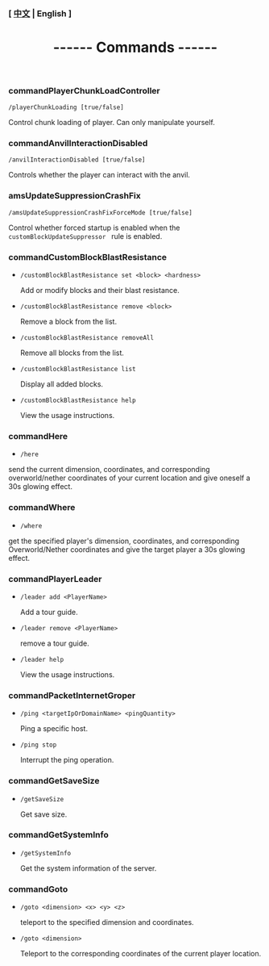 

### [ [中文](/carpetamsaddition/Commands) | English ]

# <center>------ Commands ------</center>

&emsp;

### commandPlayerChunkLoadController

`/playerChunkLoading [true/false]`

Control chunk loading of player. Can only manipulate yourself.


### commandAnvilInteractionDisabled

`/anvilInteractionDisabled [true/false]`

Controls whether the player can interact with the anvil.

### amsUpdateSuppressionCrashFix

`/amsUpdateSuppressionCrashFixForceMode [true/false]`

Control whether forced startup is enabled when the `customBlockUpdateSuppressor ` rule is enabled.

### commandCustomBlockBlastResistance

- `/customBlockBlastResistance set <block> <hardness>`

  Add or modify blocks and their blast resistance.

  

- `/customBlockBlastResistance remove <block>`

  Remove a block from the list.

  

- `/customBlockBlastResistance removeAll`

  Remove all blocks from the list.

  

- `/customBlockBlastResistance list`

  Display all added blocks.



- `/customBlockBlastResistance help`

  View the usage instructions.

### commandHere

- `/here`

send the current dimension, coordinates, and corresponding overworld/nether coordinates of your current location and give oneself a 30s glowing effect.

### commandWhere

- `/where`

get the specified player's dimension, coordinates, and corresponding Overworld/Nether coordinates and give the target player a 30s glowing effect.

### commandPlayerLeader

- `/leader add <PlayerName>`

  Add a tour guide.



- `/leader remove <PlayerName>`

  remove a tour guide.



- `/leader help`

  View the usage instructions.

### commandPacketInternetGroper

- `/ping <targetIpOrDomainName> <pingQuantity>`

  Ping a specific host.



- `/ping stop`

  Interrupt the ping operation.

### commandGetSaveSize

- `/getSaveSize`

  Get save size.

### commandGetSystemInfo

- `/getSystemInfo`

  Get the system information of the server.

### commandGoto

- `/goto <dimension> <x> <y> <z>`

  teleport to the specified dimension and coordinates.



- `/goto <dimension>`

  Teleport to the corresponding coordinates of the current player location.

